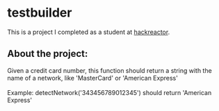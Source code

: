 # testbuilder
This is a project I completed as a student at [hackreactor](http://hackreactor.com).

## About the project: 

 Given a credit card number, this function should return a string with the </br>
 name of a network, like 'MasterCard' or 'American Express'</br>
 </br>
 Example: detectNetwork('343456789012345') should return 'American Express'
